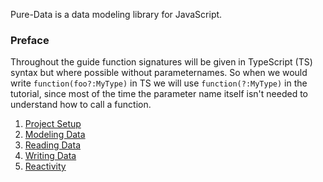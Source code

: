 Pure-Data is a data modeling library for JavaScript.

### Preface

Throughout the guide function signatures will be given in TypeScript (TS) syntax but where possible without parameternames. So when we would write `function(foo?:MyType)` in TS we will use `function(?:MyType)` in the tutorial, since most of the time the parameter name itself isn't needed to understand how to call a function.

1. [Project Setup](./setup.md)
2. [Modeling Data](./modeling-data.md)
3. [Reading Data](./reading-data.md)
4. [Writing Data](./writing-data.md)
5. [Reactivity](./reactivity.md)
